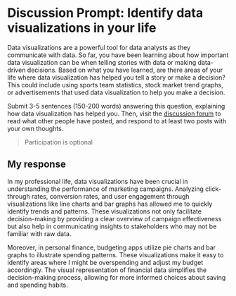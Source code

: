 # Discussion Prompt: Identify data visualizations in your life

Data visualizations are a powerful tool for data analysts as they communicate with data. So far, you have been learning about how important data visualization can be when telling stories with data or making data-driven decisions. Based on what you have learned, are there areas of your life where data visualization has helped you tell a story or make a decision? This could include using sports team statistics, stock market trend graphs, or advertisements that used data visualization to help you make a decision.

Submit 3-5 sentences (150-200 words) answering this question, explaining how data visualization has helped you. Then, visit the [discussion forum](https://www.coursera.org/learn/visualize-data/discussions)  to read what other people have posted, and respond to at least two posts with your own thoughts.

> Participation is optional

## My response

In my professional life, data visualizations have been crucial in understanding the performance of marketing campaigns. Analyzing click-through rates, conversion rates, and user engagement through visualizations like line charts and bar graphs has allowed me to quickly identify trends and patterns. These visualizations not only facilitate decision-making by providing a clear overview of campaign effectiveness but also help in communicating insights to stakeholders who may not be familiar with raw data.

Moreover, in personal finance, budgeting apps utilize pie charts and bar graphs to illustrate spending patterns. These visualizations make it easy to identify areas where I might be overspending and adjust my budget accordingly. The visual representation of financial data simplifies the decision-making process, allowing for more informed choices about saving and spending habits.
